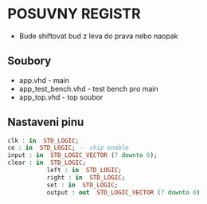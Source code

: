 # POSUVNY REGISTR
- Bude shiftovat bud z leva do prava nebo naopak
## Soubory
- app.vhd - main
- app_test_bench.vhd - test bench pro main
- app_top.vhd - top soubor
## Nastaveni pinu
```vhdl
clk : in  STD_LOGIC;
ce : in  STD_LOGIC; -- chip enable
input : in  STD_LOGIC_VECTOR (7 downto 0);
clear : in  STD_LOGIC;
           left : in  STD_LOGIC;
           right : in  STD_LOGIC;
           set : in  STD_LOGIC;
           output : out  STD_LOGIC_VECTOR (7 downto 0)
```